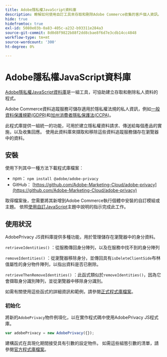 ```yaml
---
title: Adobe隱私權JavaScript資料庫
description: 瞭解如何使用自訂工具來存取和刪除Adobe Commerce收集的客戶個人資訊。
hide: true
hidefromtoc: true
exl-id: 5080e03b-0a83-405c-a232-b93311e284a3
source-git-commit: 8d0d8f9822b88f2dd8cbae8f6d7e3cdb14cc4848
workflow-type: tm+mt
source-wordcount: '300'
ht-degree: 0%

---
```


# Adobe隱私權JavaScript資料庫

<!-- TODO: Remove hide metadata when the library has been integrated with Commerce. -->

[Adobe隱私權JavaScript資料庫](https://experienceleague.adobe.com/docs/experience-platform/privacy/js-library.html)是一組工具，可協助建立存取和刪除私人資料的程式。

Adobe Commerce資料追蹤服務可儲存適用於隱私權法規的私人資訊，例如[一般資料保護規範(GDPR)](gdpr.md)和[加州消費者隱私保護法(CCPA)](ccpa.md)。

此程式庫提供一組統一的功能，可用於建立隱私權資料請求、傳送給每個產品的實施，以及收集回應。 使用此資料庫來擷取和移除這些資料追蹤服務儲存在瀏覽器中的資料。

## 安裝

使用下列其中一種方法下載程式庫檔案：

- npm： `npm install @adobe/adobe-privacy`
- GitHub： [https://github.com/Adobe-Marketing-Cloud/adobe-privacy](https://github.com/Adobe-Marketing-Cloud/adobe-privacy)

取得檔案後，您需要將其新增到Adobe Commerce執行個體中安裝的自訂模組或主題。 依照[使用自訂JavaScript](https://developer.adobe.com/commerce/frontend-core/javascript/custom/)主題中說明的指示完成此工作。

## 使用狀況

AdobePrivacy JS資料庫提供多種功能，用於管理儲存在瀏覽器中的身分資料。

`retrieveIdentities()`
：從服務傳回身分陣列，以及在服務中找不到的身分陣列

`removeIdentities()`
：從瀏覽器移除身分，並傳回具有`isDeleteClientSide`布林值屬性的身分物件陣列，以指出資料是否已刪除。

`retrieveThenRemoveIdentities()`
：此函式類似於`removeIdentities()`，因為它會擷取身分識別陣列，並從瀏覽器中移除身分識別。

如需有關使用這些函式的詳細資訊和範例，請參閱[正式程式庫檔案](https://experienceleague.adobe.com/docs/experience-platform/privacy/js-library.html)。

### 初始化

將新的`AdobePrivacy`物件例項化，以在實作程式碼中使用AdobePrivacy JS程式庫。

```js
var adobePrivacy = new AdobePrivacy({});
```

建構函式在具現化期間接受具有引數的設定物件。
如需這些組態引數的清單，請參閱[官方程式庫檔案](https://experienceleague.adobe.com/docs/experience-platform/privacy/js-library.html)。
